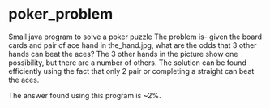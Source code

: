 # poker_problem
Small java program to solve a poker puzzle
The problem is- given the board cards and pair of ace hand in the_hand.jpg, what are the odds that 3 other hands can beat the aces? The 3 other hands in the picture show one possibility, but there are a number of others.
The solution can be found efficiently using the fact that only 2 pair or completing a straight can beat the aces. 

The answer found using this program is ~2%.
